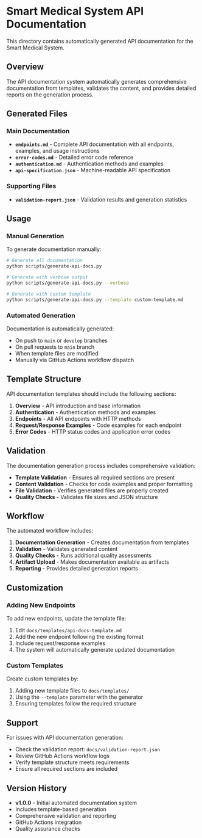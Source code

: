 # Smart Medical System API Documentation

This directory contains automatically generated API documentation for the Smart Medical System.

## Overview

The API documentation system automatically generates comprehensive documentation from templates, validates the content, and provides detailed reports on the generation process.

## Generated Files

### Main Documentation
- **`endpoints.md`** - Complete API documentation with all endpoints, examples, and usage instructions
- **`error-codes.md`** - Detailed error code reference
- **`authentication.md`** - Authentication methods and examples
- **`api-specification.json`** - Machine-readable API specification

### Supporting Files
- **`validation-report.json`** - Validation results and generation statistics

## Usage

### Manual Generation
To generate documentation manually:

```bash
# Generate all documentation
python scripts/generate-api-docs.py

# Generate with verbose output
python scripts/generate-api-docs.py --verbose

# Generate with custom template
python scripts/generate-api-docs.py --template custom-template.md
```

### Automated Generation
Documentation is automatically generated:
- On push to `main` or `develop` branches
- On pull requests to `main` branch
- When template files are modified
- Manually via GitHub Actions workflow dispatch

## Template Structure

API documentation templates should include the following sections:

1. **Overview** - API introduction and base information
2. **Authentication** - Authentication methods and examples
3. **Endpoints** - All API endpoints with HTTP methods
4. **Request/Response Examples** - Code examples for each endpoint
5. **Error Codes** - HTTP status codes and application error codes

## Validation

The documentation generation process includes comprehensive validation:

- **Template Validation** - Ensures all required sections are present
- **Content Validation** - Checks for code examples and proper formatting
- **File Validation** - Verifies generated files are properly created
- **Quality Checks** - Validates file sizes and JSON structure

## Workflow

The automated workflow includes:

1. **Documentation Generation** - Creates documentation from templates
2. **Validation** - Validates generated content
3. **Quality Checks** - Runs additional quality assessments
4. **Artifact Upload** - Makes documentation available as artifacts
5. **Reporting** - Provides detailed generation reports

## Customization

### Adding New Endpoints
To add new endpoints, update the template file:

1. Edit `docs/templates/api-docs-template.md`
2. Add the new endpoint following the existing format
3. Include request/response examples
4. The system will automatically generate updated documentation

### Custom Templates
Create custom templates by:

1. Adding new template files to `docs/templates/`
2. Using the `--template` parameter with the generator
3. Ensuring templates follow the required structure

## Support

For issues with API documentation generation:

- Check the validation report: `docs/validation-report.json`
- Review GitHub Actions workflow logs
- Verify template structure meets requirements
- Ensure all required sections are included

## Version History

- **v1.0.0** - Initial automated documentation system
- Includes template-based generation
- Comprehensive validation and reporting
- GitHub Actions integration
- Quality assurance checks